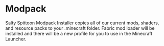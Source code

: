 # Modpack
Salty Spittoon Modpack Installer copies all of our current mods, shaders, and resource packs to your .minecraft folder. Fabric mod loader will be installed and there will be a new profile for you to use in the Minecraft Launcher.
